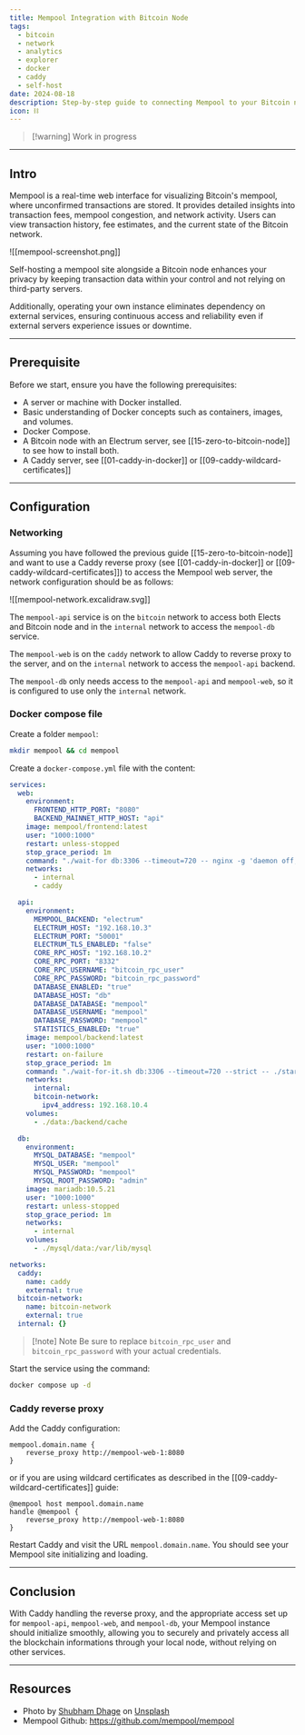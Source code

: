 ```yaml
---
title: Mempool Integration with Bitcoin Node
tags:
  - bitcoin
  - network
  - analytics
  - explorer
  - docker
  - caddy
  - self-host
date: 2024-08-18
description: Step-by-step guide to connecting Mempool to your Bitcoin node
icon: ⛓️
---
```

> [!warning] Work in progress

---
## Intro

Mempool is a real-time web interface for visualizing Bitcoin's mempool, where unconfirmed transactions are stored. It provides detailed insights into transaction fees, mempool congestion, and network activity. Users can view transaction history, fee estimates, and the current state of the Bitcoin network.

![[mempool-screenshot.png]]

Self-hosting a mempool site alongside a Bitcoin node enhances your privacy by keeping transaction data within your control and not relying on third-party servers.

Additionally, operating your own instance eliminates dependency on external services, ensuring continuous access and reliability even if external servers experience issues or downtime.

---
## Prerequisite

Before we start, ensure you have the following prerequisites:

- A server or machine with Docker installed.
- Basic understanding of Docker concepts such as containers, images, and volumes.
- Docker Compose.
- A Bitcoin node with an Electrum server, see [[15-zero-to-bitcoin-node]] to see how to install both.
- A Caddy server, see [[01-caddy-in-docker]] or [[09-caddy-wildcard-certificates]]

---
## Configuration

### Networking

Assuming you have followed the previous guide [[15-zero-to-bitcoin-node]] and want to use a Caddy reverse proxy (see [[01-caddy-in-docker]] or [[09-caddy-wildcard-certificates]]) to access the Mempool web server, the network configuration should be as follows:

![[mempool-network.excalidraw.svg]]

The `mempool-api` service is on the `bitcoin` network to access both Elects and Bitcoin node and in the `internal` network to access the `mempool-db` service.

The `mempool-web` is on the `caddy` network to allow Caddy to reverse proxy to the server, and on the `internal` network to access the `mempool-api` backend.

The `mempool-db` only needs access to the `mempool-api` and `mempool-web`, so it is configured to use only the `internal` network.

### Docker compose file

Create a folder `mempool`:
```bash
mkdir mempool && cd mempool
```

Create a `docker-compose.yml` file with the content:
```yml
services:
  web:
    environment:
      FRONTEND_HTTP_PORT: "8080"
      BACKEND_MAINNET_HTTP_HOST: "api"
    image: mempool/frontend:latest
    user: "1000:1000"
    restart: unless-stopped
    stop_grace_period: 1m
    command: "./wait-for db:3306 --timeout=720 -- nginx -g 'daemon off;'"
    networks:
      - internal
      - caddy

  api:
    environment:
      MEMPOOL_BACKEND: "electrum"
      ELECTRUM_HOST: "192.168.10.3"
      ELECTRUM_PORT: "50001"
      ELECTRUM_TLS_ENABLED: "false"
      CORE_RPC_HOST: "192.168.10.2"
      CORE_RPC_PORT: "8332"
      CORE_RPC_USERNAME: "bitcoin_rpc_user"
      CORE_RPC_PASSWORD: "bitcoin_rpc_password"
      DATABASE_ENABLED: "true"
      DATABASE_HOST: "db"
      DATABASE_DATABASE: "mempool"
      DATABASE_USERNAME: "mempool"
      DATABASE_PASSWORD: "mempool"
      STATISTICS_ENABLED: "true"
    image: mempool/backend:latest
    user: "1000:1000"
    restart: on-failure
    stop_grace_period: 1m
    command: "./wait-for-it.sh db:3306 --timeout=720 --strict -- ./start.sh"
    networks:
      internal:
      bitcoin-network:
        ipv4_address: 192.168.10.4
    volumes:
      - ./data:/backend/cache

  db:
    environment:
      MYSQL_DATABASE: "mempool"
      MYSQL_USER: "mempool"
      MYSQL_PASSWORD: "mempool"
      MYSQL_ROOT_PASSWORD: "admin"
    image: mariadb:10.5.21
    user: "1000:1000"
    restart: unless-stopped
    stop_grace_period: 1m
    networks:
      - internal
    volumes:
      - ./mysql/data:/var/lib/mysql

networks:
  caddy:
    name: caddy
    external: true
  bitcoin-network:
    name: bitcoin-network
    external: true
  internal: {}
```

> [!note] Note
> Be sure to replace `bitcoin_rpc_user` and `bitcoin_rpc_password` with your actual credentials.

Start the service using the command:
```bash
docker compose up -d
```

### Caddy reverse proxy

Add the Caddy configuration:
```text
mempool.domain.name {
    reverse_proxy http://mempool-web-1:8080
}
```

or if you are using wildcard certificates as described in the [[09-caddy-wildcard-certificates]] guide:
```text
@mempool host mempool.domain.name
handle @mempool {
    reverse_proxy http://mempool-web-1:8080
}
```

Restart Caddy and visit the URL `mempool.domain.name`. You should see your Mempool site initializing and loading.

---
## Conclusion

With Caddy handling the reverse proxy, and the appropriate access set up for `mempool-api`, `mempool-web`, and `mempool-db`, your Mempool instance should initialize smoothly, allowing you to securely and privately access all the blockchain informations through your local node, without relying on other services.

---
## Resources

- Photo by [Shubham Dhage](https://unsplash.com/@theshubhamdhage?utm_content=creditCopyText&utm_medium=referral&utm_source=unsplash) on [Unsplash](https://unsplash.com/photos/a-very-large-amount-of-chocolate-squares-a29VlbgH4wo?utm_content=creditCopyText&utm_medium=referral&utm_source=unsplash)
- Mempool Github: https://github.com/mempool/mempool
